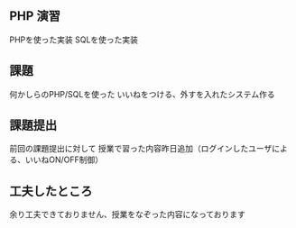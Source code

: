 ## PHP 演習
PHPを使った実装
SQLを使った実装

## 課題
何かしらのPHP/SQLを使った
いいねをつける、外すを入れたシステム作る

## 課題提出
前回の課題提出に対して
授業で習った内容昨日追加（ログインしたユーザによる、いいねON/OFF制御）

## 工夫したところ
余り工夫できておりません、授業をなぞった内容になっております













